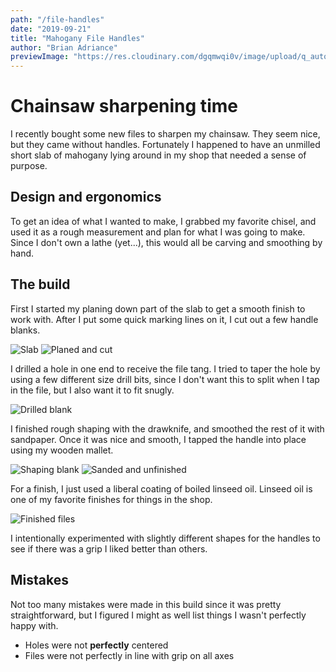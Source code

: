 ```yaml
---
path: "/file-handles"
date: "2019-09-21"
title: "Mahogany File Handles"
author: "Brian Adriance"
previewImage: "https://res.cloudinary.com/dgqmwqi0v/image/upload/q_auto,f_auto,w_400/blog-posts/file-handles/IMG_4983_owwwtm"
---
```


# Chainsaw sharpening time

I recently bought some new files to sharpen my chainsaw. They seem nice, but they came without handles. Fortunately I happened to have an unmilled short slab of mahogany lying around in my shop that needed a sense of purpose.

## Design and ergonomics

To get an idea of what I wanted to make, I grabbed my favorite chisel, and used it as a rough measurement and plan for what I was going to make. Since I don't own a lathe (yet...), this would all be carving and smoothing by hand.

## The build

First I started my planing down part of the slab to get a smooth finish to work with. After I put some quick marking lines on it, I cut out a few handle blanks.

![Slab](https://res.cloudinary.com/dgqmwqi0v/image/upload/q_auto,f_auto,w_1024/blog-posts/file-handles/slab_tgsq50)
![Planed and cut](https://res.cloudinary.com/dgqmwqi0v/image/upload/q_auto,f_auto,w_1024/blog-posts/file-handles/IMG_4945_lcv9ta)

I drilled a hole in one end to receive the file tang. I tried to taper the hole by using a few different size drill bits, since I don't want this to split when I tap in the file, but I also want it to fit snugly.

![Drilled blank](https://res.cloudinary.com/dgqmwqi0v/image/upload/q_auto,f_auto,w_2048/blog-posts/file-handles/IMG_4968_ahlhgf)

I finished rough shaping with the drawknife, and smoothed the rest of it with sandpaper. Once it was nice and smooth, I tapped the handle into place using my wooden mallet.

![Shaping blank](https://res.cloudinary.com/dgqmwqi0v/image/upload/q_auto,f_auto,w_1024/blog-posts/file-handles/IMG_4969_vuekzy)
![Sanded and unfinished](https://res.cloudinary.com/dgqmwqi0v/image/upload/q_auto,f_auto,w_1024/blog-posts/file-handles/IMG_4983_owwwtm)

For a finish, I just used a liberal coating of boiled linseed oil. Linseed oil is one of my favorite finishes for things in the shop.

![Finished files](https://res.cloudinary.com/dgqmwqi0v/image/upload/q_auto,f_auto,w_2048/blog-posts/file-handles/IMG_4984_t8o1wr)

I intentionally experimented with slightly different shapes for the handles to see if there was a grip I liked better than others.

## Mistakes

Not too many mistakes were made in this build since it was pretty straightforward, but I figured I might as well list things I wasn't perfectly happy with.

* Holes were not __perfectly__ centered
* Files were not perfectly in line with grip on all axes